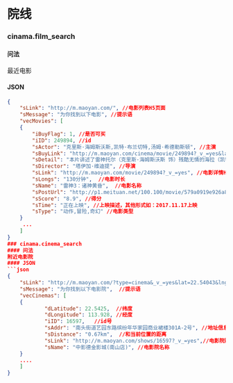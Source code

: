 # 院线
### cinama.film_search
#### 问法
最近电影
#### JSON
```json
{
    "sLink": "http://m.maoyan.com/", //电影列表H5页面
    "sMessage": "为你找到以下电影", //提示语
    "vecMovies": [
    {
        "iBuyFlag": 1, //是否可买
        "iID": 249894, //id
        "sActor": "克里斯·海姆斯沃斯,凯特·布兰切特,汤姆·希德勒斯顿", //主演
        "sBuyLink": "http://m.maoyan.com/cinema/movie/249894?_v_=yes&lat=22.54043&lng=113.93454", //购买H5页面链接
        "sDetail": "本片讲述了雷神托尔（克里斯·海姆斯沃斯 饰）残酷无情的海拉（凯特·布兰切特 饰）...",//电影简介 
        "sDirector": "塔伊加·维迪提", //导演
        "sLink": "http://m.maoyan.com/movie/249894?_v_=yes", //电影详情H5页面链接
        "sLongs": "130分钟",  //电影时长
        "sName": "雷神3：诸神黄昏",  //电影名称
        "sPostUrl": "http://p1.meituan.net/100.100/movie/579a0919e926a80ad14c717c8d8a8394259181.jpg", //电影封面
        "sScore": "8.9", //得分
        "sTime": "正在上映", //上映描述，其他形式如：2017.11.17上映
        "sType": "动作,冒险,奇幻" //电影类型
    }
     ...
    ]
}	
### cinama.cinema_search
#### 问法
附近电影院
#### JSON
```json
{
    "sLink": "http://m.maoyan.com/?type=cinema&_v_=yes&lat=22.54043&lng=113.93454", //电影院列表H5页面
    "sMessage": "为你找到以下电影院",  //提示语
    "vecCinemas": [
    {
            "dLatitude": 22.5425,  //纬度
            "dLongitude": 113.928, //经度
            "iID": 16597,   //id号
            "sAddr": "南头街道艺园东路缤纷年华家园商业裙楼301A-2号", //地址信息
            "sDistance": "0.67km",  //和当前位置的距离
            "sLink": "http://m.maoyan.com/shows/16597?_v_=yes",//电影院购买H5页面 
            "sName": "中影德金影城(南山店)", //电影院名称
    }
	....
	]
}

 
```